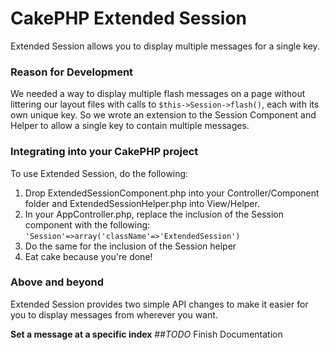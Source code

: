 # CakePHP Extended Session

Extended Session allows you to display multiple messages for a single key.


### Reason for Development

We needed a way to display multiple flash messages on a page without littering our layout files with calls to `$this->Session->flash()`, each with its own unique key. So we wrote an extension to the Session Component and Helper to allow a single key to contain multiple messages.


### Integrating into your CakePHP project

To use Extended Session, do the following:
1. Drop ExtendedSessionComponent.php into your Controller/Component folder and ExtendedSessionHelper.php into View/Helper.
2. In your AppController.php, replace the inclusion of the Session component with the following: ```'Session'=>array('className'=>'ExtendedSession') ```
3. Do the same for the inclusion of the Session helper
4. Eat cake because you're done!


### Above and beyond

Extended Session provides two simple API changes to make it easier for you to display messages from wherever you want.

**Set a message at a specific index**
##*TODO* Finish Documentation

